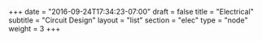 +++
date = "2016-09-24T17:34:23-07:00"
draft = false
title = "Electrical"
subtitle = "Circuit Design"
layout = "list"
section = "elec"
type = "node"
weight = 3
+++